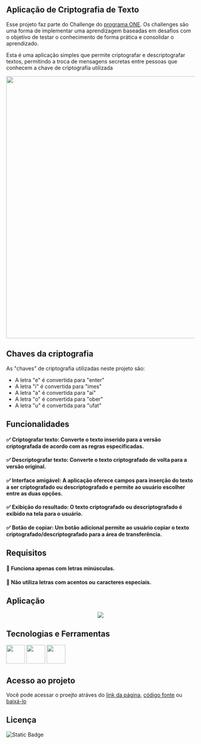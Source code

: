 ## Aplicação de Criptografia de Texto

Esse projeto faz parte do Challenge do [programa ONE](https://www.oracle.com/br/education/oracle-next-education/partnerships/). Os challenges são uma forma de implementar uma aprendizagem baseadas em desafios com o objetivo de testar o conhecimento de forma prática e consolidar o aprendizado.

Esta é uma aplicação simples que permite criptografar e descriptografar textos, permitindo a troca de mensagens secretas entre pessoas que conhecem a chave de criptografia utilizada

<p align="center">
  <img src="https://github.com/carla11235813/challenge-criptografia/assets/111895486/d961fc7b-8843-4346-86f0-f1997aab2246" width="700px">  
</p>


## Chaves da criptografia

As "chaves" de criptografia utilizadas neste projeto são:

- A letra "e" é convertida para "enter"
- A letra "i" é convertida para "imes"
- A letra "a" é convertida para "ai"
- A letra "o" é convertida para "ober"
- A letra "u" é convertida para "ufat"


## Funcionalidades

#### ✅ Criptografar texto: Converte o texto inserido para a versão criptografada de acordo com as regras especificadas.

#### ✅ Descriptografar texto: Converte o texto criptografado de volta para a versão original.

#### ✅ Interface amigável: A aplicação oferece campos para inserção do texto a ser criptografado ou descriptografado e permite ao usuário escolher entre as duas opções.

#### ✅ Exibição do resultado: O texto criptografado ou descriptografado é exibido na tela para o usuário.

#### ✅ Botão de copiar: Um botão adicional permite ao usuário copiar o texto criptografado/descriptografado para a área de transferência.


## Requisitos

#### 🔶 Funciona apenas com letras minúsculas.

#### 🔶 Não utiliza letras com acentos ou caracteres especiais.


## Aplicação

<p align="center">
  <img src="https://github.com/carla11235813/challenge-criptografia/assets/111895486/2c8e72f9-195e-4c90-83a0-b408ebdd74a9" >  
</p>


## Tecnologias e Ferramentas

<p>
  <img src="https://cdn.jsdelivr.net/gh/devicons/devicon@latest/icons/html5/html5-original.svg" width="50px"/>
  
  <img src="https://cdn.jsdelivr.net/gh/devicons/devicon@latest/icons/css3/css3-original.svg" width="50px"/>
  
  <img src="https://cdn.jsdelivr.net/gh/devicons/devicon@latest/icons/javascript/javascript-original.svg" width="50px"/>
</p>      


## Acesso ao projeto

Você pode acessar o proejto atráves do [link da página]([https://challenge-criptografia-blue.vercel.app/](https://carla11235813.github.io/challenge-criptografia/)), [código fonte](https://github.com/carla11235813/challenge-criptografia/) ou [baixá-lo](https://github.com/carla11235813/challenge-criptografia/archive/refs/heads/main.zip)

## Licença

![Static Badge](https://img.shields.io/badge/mit-blue?style=for-the-badge&label=license)
